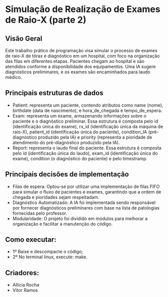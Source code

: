 # Simulação de Realização de Exames de Raio-X (parte 2)
## Visão Geral
Este trabalho prático de programação visa simular o processo de exames de raio-X de tórax e diagnóstico em um hospital, com foco na organização das filas em diferentes etapas. Pacientes chegam ao hospital e são atendidos conforme a disponibilidade dos equipamentos. Uma IA sugere diagnósticos preliminares, e os exames são encaminhados para laudo médico.
## Principais estruturas de dados
- Patient: representa um paciente, contendo atributos como name (nome), birthdate (data de nascimento), e hora_de_chegada e tempo_de_espera.
- Exam: representa um exame, armazenando informações sobre o paciente e o diagnóstico preliminar. Essa estrutura é composta pelo id (identificação única do exame), rx_id (identificação única da máquina de raio-X), patient_id (identificação única do paciente), condition_IA (pré-diagnóstico produzido pela IA) e priority (representa a pioridade de atendimento do pré-diagnóstico produzido pela IA).
- Report: representa o laudo final do paciente. Essa estrutura é composta pelo id (identificação única do laudo), exam_id (identificação única do exame), condition (o diagnóstico do paciente) e pelo timestramp. 
## Principais decisões de implementação
- Filas de espera: Optou-se por utilizar uma implementação de filas FIFO para simular o fluxo de pacientes e exames, garantindo que a ordem de chegada e pioridades sejam respeitadam.
- Diagnóstico Automatizado: A IA foi implementada sendo responsável por fornecer diagnósticos preliminares com base na lista de patologias fornecidas pelo professor.
- Modularidade: O projeto foi dividido em módulos para melhorar a organização e facilitar a manutenção do código.
## Como executar:
- 1º Baixe e descompacte o código;
- 2º No terminal linux, execute: make.
## Criadores:
- Allicia Rocha
- Vitor Ramos
